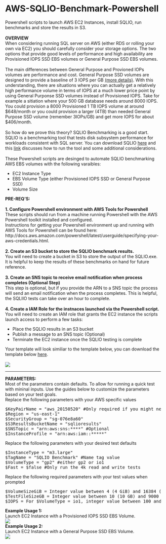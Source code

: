 # AWS-SQLIO-Benchmark-Powershell
Powershell scripts to launch AWS EC2 Instances, install SQLIO, run benchmarks and store the results in S3.
<br>
<br>
<b>OVERVIEW</b>
<br>
When considering running SQL server on AWS (either RDS or rolling your own via EC2) you should carefully consider your storage options. The two options that provide good levels of performance and high availability are Provisioned IOPS SSD EBS volumes or General Purpose SSD EBS volumes.
<br>
<br>
The main differences between General Purpose and Provioned IOPs volumes are performance and cost. General Purpose SSD volumes are designed to provide a baseline of 3 IOPS per GB <a href="https://aws.amazon.com/blogs/aws/now-available-16-tb-and-20000-iops-elastic-block-store-ebs-volumes/" target="_blank">(more details)</a>. With this understanding, there are situations where you can actually get a relatively high performance volume in terms of IOPS at a much lower price point by using General Purponse SSD volumes instead of Provisioned IOPS. Take for example a sitiation where your 500 GB database needs around 8000 IOPS. You could provision a 8000 Provisioned 1 TB IOPS volume at around $648/month or you could provision a larger (4TB) than needed General Purpose SSD volume (remember 3IOPs/GB) and get more IOPS for about $406/month.
<br>
<br>
So how do we prove this theory? SQLIO Benchmarking is a good start. SQLIO is a benchmarking tool that tests disk subsystem performance for workloads consistent with SQL server. You can download SQLIO <a href="http://www.microsoft.com/en-us/download/details.aspx?id=20163">here</a> and this <a href="http://blogs.msdn.com/b/sqlmeditation/archive/2013/04/04/choosing-what-sqlio-tests-to-run-and-automating-sqlio-testing-somewhat.aspx">link</a> discusses how to run the tool and some additional considerations.
<br>
<br>
These Powershell scripts are desinged to automate SQLIO benchmarking AWS EBS volumes with the following varaibles:
<ul>
<li> EC2 Instance Type
<li> EBS Volume Type (either Provisioned IOPS SSD or General Purpose SSD)
<li> Volume Size
</ul>
<b>PRE-REQ'S:</b>
<br>
<br>
<b>1. Configure Powershell environment with AWS Tools for Powershell</b>
These scripts should run from a machine running Powershell with the AWS Powershell toolkit installed and configured. <br>
Instructions for getting your Powershell environment up and running with AWS Tools for Powershell can be found here: http://docs.aws.amazon.com/powershell/latest/userguide/specifying-your-aws-credentials.html.
<br>
<br>
<b>2. Create an S3 bucket to store the SQLIO benchmark results.</b>
<br>
You will need to create a bucket in S3 to store the output of the SQLIO.exe. It is helpful to keep the results of these benchmarks on hand for future reference.
<br>
<br>
<b>3. Create an SNS topic to receive email notification when process completes (Optional Step)</b>
<br>
This step is optional, but if you provide the ARN to a SNS topic the process will send an email notification when the process completes. This is helpful, the SQLIIO tests can take over an hour to complete.
<br>
<br>
<b>4. Create a IAM Role for the instnaces launched via the Powershell script.</b>
<br>
You will need to create an IAM role that grants the EC2 instance the scripts launch access to perform a few tasks:
<ul>
<li>Place the SQLIO results in an S3 bucket
<li>Publish a message to an SNS topic (Optional)
<li>Terminate the EC2 instance once the SQLIO testing is complete
</ul>
Your template will look similiar to the template below, you can download the template below <a href="https://s3.amazonaws.com/russell.day/SQLIO_EC2Instance_Policy.xml" target="_blank">here</a>.
<br>
<br>
<img src="https://s3.amazonaws.com/russell.day/SQLIO_EC2_POLICY.png">
<br>
<hr>
<b>PARAMETERS:</b>
<br>
Most of the parameters contain defaults. To allow for running a quick test with mininal inputs. Use the guides below to customize the parameters based on your test goals.
<br>
Replace the following parameters with your AWS specific values
<br>
<div class="highlight highlight-PowerShell">
<pre>
<span class="pl-c">$KeyPairName = "aws_20150520" #Only required if you might need to log in to the instance to debug.</span>
<span class="pl-c">$Region = "us-east-1"</span>
<span class="pl-c">$SecurityGroup = "sg-076e8a60"</span>
<span class="pl-c">$S3ResultsBucketName = "sqlioresults"</span>
<span class="pl-c">$SNSTopic = "arn:aws:sns:****" #Optional</span>
<span class="pl-c">$InstanceProfile = "arn:aws:iam::*****"</span>
</pre>
</div>
Replace the following parameters with your desired test defaults
<br>
<div class="highlight highlight-PowerShell">
<pre>
<span class="pl-c">$InstanceType = "m3.large"</span>
<span class="pl-c">$TagName = "SQLIO Benchmark" #Name tag value</span>
<span class="pl-c">$VolumeType = "gp2" #either gp2 or io1</span>
<span class="pl-c">$Fast = $false #Only run the 4k read and write tests</span>
</pre>
</div>
Replace the following required parameters with your test values when prompted
<br>
<div class="highlight highlight-PowerShell">
<pre>
<span class="pl-c">$VolumeSizeGiB = Integer value between 4 (4 GiB) and 16384 (16 TB)</span>
<span class="pl-c">$TestFileSizeGB = Integer value between 10 (10 GB) and 9000 (9TB)</span> 
<span class="pl-c">$IOPS = For $VolumeType = io1, integer value between 100 and 20000 else ($VolumeType=gp2) blank</span>
</pre>
</div>
<b>Example Usage 1:</b> 
<br>
Launch EC2 Instance with a Provisioned IOPS SSD EBS Volume.
<br>
<img src="https://s3.amazonaws.com/russell.day/SQLIOBenchmark_Example_Usage_IOPS_v2.png">
<br>
<b>Example Usage 2:</b> 
<br>
Launch EC2 Instance with a General Purpose SSD EBS Volume.
<br>
<img src="https://s3.amazonaws.com/russell.day/SQLIOBenchmark_Example_Usage_GP2.png">



